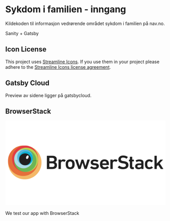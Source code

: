 # Sykdom i familien - inngang

Kildekoden til informasjon vedrørende området sykdom i familien på nav.no.

Sanity + Gatsby

## Icon License

This project uses [Streamline Icons](http://www.streamlineicons.com/). If you use them in your project please adhere to the [Streamline Icons license agreement](http://www.streamlineicons.com/license.html).

## Gatsby Cloud

Preview av sidene ligger på gatsbycloud.

## BrowserStack

[![BrowserStack logo](./browserstack-logo-600x315.png)](https://www.browserstack.com/)

We test our app with BrowserStack
